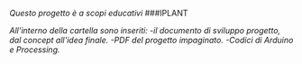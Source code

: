 *Questo progetto è a scopi educativi*
###IPLANT


*All'interno della cartella sono inseriti:*
*-il documento di sviluppo progetto, dal concept all'idea finale.* 
*-PDF del progetto impaginato.* 
*-Codici di Arduino e Processing.* 
